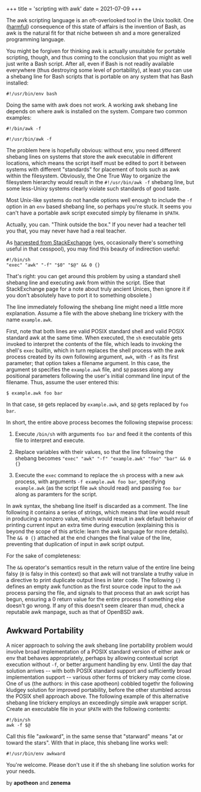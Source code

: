 +++
title = 'scripting with awk'
date = 2021-07-09
+++

The awk scripting language is an oft-overlooked tool in the Unix toolkit.  One ([harmful][harmful]) consequence of this state of affairs is the invention of Bash, as awk is the natural fit for that niche between sh and a more generalized programming language.

You might be forgiven for thinking awk is actually unsuitable for portable scripting, though, and thus coming to the conclusion that you might as well just write a Bash script.  After all, even if Bash is not readily available everywhere (thus destroying some level of portability), at least you can use a shebang line for Bash scripts that is portable on any system that has Bash installed:

    #!/usr/bin/env bash

Doing the same with awk does not work.  A working awk shebang line depends on where awk is installed on the system.  Compare two common examples:

    #!/bin/awk -f

    #!/usr/bin/awk -f

The problem here is hopefully obvious: without env, you need different shebang lines on systems that store the awk executable in different locations, which means the script itself must be edited to port it between systems with different "standards" for placement of tools such as awk within the filesystem.  Obviously, the One True Way to organize the filesystem hierarchy would result in the `#!/usr/bin/awk -f` shebang line, but some less-Unixy systems clearly violate such standards of good taste.

Most Unix-like systems do not handle options well enough to include the `-f` option in an `env` based shebang line, so perhaps you're stuck.  It seems you can't have a portable awk script executed simply by filename in `$PATH`.

Actually, you can.  "Think outside the box."  If you never had a teacher tell you that, you may never have had a real teacher.

As [harvested from StackExchange][gilles] (yes, occasionally there's something useful in that cesspool), you may find this beauty of indirection useful:

    #!/bin/sh
    "exec" "awk" "-f" "$0" "$@" && 0 {}

That's right: you can get around this problem by using a standard shell shebang line and executing awk from within the script.  (See that StackExchange page for a note about truly ancient Unices, then ignore it if you don't absolutely have to port it to something obsolete.)

The line immediately following the shebang line might need a little more explanation.  Assume a file with the above shebang line trickery with the name `example.awk`.

First, note that both lines are valid POSIX standard shell and valid POSIX standard awk at the same time.  When executed, the `sh` executable gets invoked to interpret the contents of the file, which leads to invoking the shell's `exec` builtin, which in turn replaces the shell process with the awk process created by its own following argument, `awk`, with `-f` as its first parameter; that option takes a filename argument.  In this case, the argument `$0` specifies the `example.awk` file, and `$@` passes along any positional parameters following the user's initial command line input of the filename.  Thus, assume the user entered this:

    $ example.awk foo bar

In that case, `$0` gets replaced by `example.awk`, and `$@` gets replaced by `foo bar`.

In short, the entire above process becomes the following stepwise process:

1. Execute `/bin/sh` with arguments `foo bar` and feed it the contents of this file to interpret and execute.

2. Replace variables with their values, so that the line following the shebang becomes `"exec" "awk" "-f" "example.awk" "foo" "bar" && 0 {}`

3. Execute the `exec` command to replace the `sh` process with a new `awk` process, with arguments `-f example.awk foo bar`, specifying `example.awk` (as the script file `awk` should read) and passing `foo bar` along as paramters for the script.

In awk syntax, the shebang line itself is discarded as a comment.  The line following it contains a series of strings, which means that line would result in producing a nonzero value, which would result in awk default behavior of printing current input an extra time during execution (explaining this is beyond the scope of this article: learn the awk language for more details).  The `&& 0 {}` attached at the end changes the final value of the line, preventing that duplication of input in awk script output.

For the sake of completeness:

The `&&` operator's semantics result in the return value of the entire line being falsy (`0` is falsy in this context) so that awk will not translate a truthy value in a directive to print duplicate output lines in later code.  The following `{}` defines an empty awk function as the first source code input to the `awk` process parsing the file, and signals to that process that an awk script has begun, ensuring a 0 return value for the entire process if something else doesn't go wrong.  If any of this doesn't seem clearer than mud, check a reputable awk manpage, such as that of OpenBSD awk.

## Awkward Portability

A nicer approach to solving the awk shebang line portability problem would involve broad implementation of a POSIX standard version of either awk or env that behaves appropriately, perhaps by allowing contextual script execution without `-f`, or better argument handling by env.  Until the day that solution arrives -- with both POSIX standard support and sufficiently broad implementation support -- various other forms of trickery may come close.  One of us (the authors: in this case apotheon) cobbled togethr the following kludgey solution for improved portability, before the other stumbled across the POSIX shell approach above.  The following example of this alternative shebang line trickery employs an exceedingly simple awk wrapper script.  Create an executable file in your `$PATH` with the following contents:

    #!/bin/sh
    awk -f $@

Call this file "awkward", in the same sense that "starward" means "at or toward the stars".  With that in place, this shebang line works well:

    #!/usr/bin/env awkward

You're welcome.  Please don't use it if the sh shebang line solution works for your needs.

<p class="subtitle signature">by <strong>apotheon</strong> and <strong>zenema</strong</p>

[gilles]: https://unix.stackexchange.com/questions/361794/why-am-i-able-to-pass-arguments-to-usr-bin-env-in-this-case#answer-361796

[harmful]: https://blogstrapping.com/2013.271.13.19.30/
